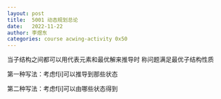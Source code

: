 ```yaml
---
layout: post
title:  5001 动态规划总论
date:   2022-11-22
author: 李煜东
categories: course acwing-activity 0x50
---
```


当子结构之间都可以用代表元素和最优解来推导时
称问题满足最优子结构性质

第一种写法：考虑f[i]可以推导到那些状态

第二种写法：考虑f[i]可以由哪些状态得到